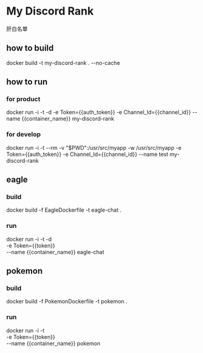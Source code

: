 # My Discord Rank

肝白名單

## how to build

docker build -t my-discord-rank . --no-cache

## how to run

### for product

docker run -i -t -d
-e Token={{auth_token}}
-e Channel_Id={{channel_id}}
--name {{container_name}} my-discord-rank

### for develop

docker run -i -t --rm -v "$PWD":/usr/src/myapp -w /usr/src/myapp
-e Token={{auth_token}}
-e Channel_Id={{channel_id}}
--name test my-discord-rank

## eagle

### build

docker build -f EagleDockerfile -t eagle-chat .

### run

docker run -i -t -d \
 -e Token={{token}} \
 --name {{container_name}} eagle-chat

## pokemon

### build

docker build -f PokemonDockerfile -t pokemon .

### run

docker run -i -t \
 -e Token={{token}} \
 --name {{container_name}} pokemon
